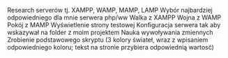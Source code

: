 Research serverów tj. XAMPP, WAMP, MAMP, LAMP
Wybór najbardziej odpowiedniego dla mnie serwera php/ww
Walka z XAMPP
Wojna z WAMP
Pokój z MAMP
Wyświetlenie strony testowej
Konfiguracja serwera tak aby wskazywał na folder z moim projektem
Nauka wywoływania zmiennych
Zrobienie podstawowego skryptu (3 kolory świateł, wraz z wpisaniem
odpowiedniego koloru; tekst na stronie przybiera odpowiednią wartosć)
